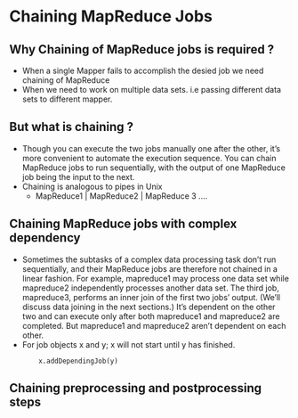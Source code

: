 # Chaining MapReduce Jobs

## Why Chaining of MapReduce jobs is required ?
- When a single Mapper fails to accomplish the desied job we need chaining of MapReduce
- When we need to work on multiple data sets. i.e passing different data sets to different mapper.

## But what is chaining ?
- Though you can execute the two jobs manually one after the other, it’s more convenient to automate the execution sequence. You can chain MapReduce jobs to run sequentially, with the output of one MapReduce job being the input to the next.
- Chaining is analogous to pipes in Unix
    - MapReduce1 | MapReduce2  | MapReduce 3 ....

## Chaining MapReduce jobs with complex dependency
- Sometimes the subtasks of a complex data processing task don’t run sequentially, and their MapReduce jobs are therefore not chained in a linear fashion. For example, mapreduce1 may process one data set while mapreduce2 independently processes another data set. The third job, mapreduce3, performs an inner join of the first two jobs’ output. (We’ll discuss data joining in the next sections.) It’s dependent on the other two and can execute only after both mapreduce1 and mapreduce2 are completed. But mapreduce1 and mapreduce2 aren’t dependent on each other.
- For job objects x and y; x will not start until y has finished.
    ```
        x.addDependingJob(y)
    ```
## Chaining preprocessing and postprocessing steps
